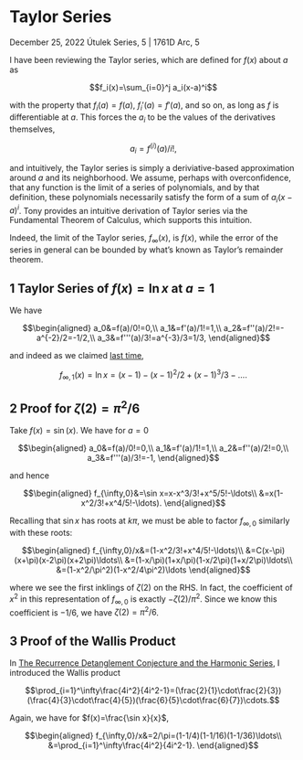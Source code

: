 <!-- emilia-snapshot-properties
Taylor Series
2022/12/25
utulek
emilia-snapshot-properties -->

# Taylor Series

December 25, 2022
Útulek Series, 5 | 1761D Arc, 5

I have been reviewing the Taylor series, which are defined for $f(x)$ about $a$ as

$$f_i(x)=\sum_{i=0}^j a_i(x-a)^i$$

with the property that $f_i(a)=f(a)$, $f_i'(a)=f'(a)$, and so on, as long as $f$ is differentiable at $a$. This forces the $a_i$ to be the values of the derivatives themselves,

$$a_i=f^{(i)}(a)/i!,$$

and intuitively, the Taylor series is simply a deriviative-based approximation around $a$ and its neighborhood. We assume, perhaps with overconfidence, that any function is the limit of a series of polynomials, and by that definition, these polynomials necessarily satisfy the form of a sum of $a_i(x-a)^i$. Tony provides an intuitive derivation of Taylor series via the Fundamental Theorem of Calculus, which supports this intuition.

Indeed, the limit of the Taylor series, $f_\infty(x)$, is $f(x)$, while the error of the series in general can be bounded by what’s known as Taylor’s remainder theorem.

## 1 Taylor Series of $f(x)=\ln x$ at $a=1$

We have

$$\begin{aligned}
a_0&=f(a)/0!=0,\\
a_1&=f'(a)/1!=1,\\
a_2&=f''(a)/2!=-a^{-2}/2=-1/2,\\
a_3&=f'''(a)/3!=a^{-3}/3=1/3,
\end{aligned}$$

and indeed as we claimed [last time](2022-12-24),

$$f_{\infty,1}(x)=\ln x=(x-1)-(x-1)^2/2+(x-1)^3/3-\ldots.$$

## 2 Proof for $\zeta(2)=\pi^2/6$

Take $f(x)=\sin(x)$. We have for $a=0$

$$\begin{aligned}
a_0&=f(a)/0!=0,\\
a_1&=f'(a)/1!=1,\\
a_2&=f''(a)/2!=0,\\
a_3&=f'''(a)/3!=-1,
\end{aligned}$$

and hence

$$\begin{aligned}
f_{\infty,0}&=\sin x=x-x^3/3!+x^5/5!-\ldots\\
&=x(1-x^2/3!+x^4/5!-\ldots).
\end{aligned}$$

Recalling that $\sin x$ has roots at $k\pi$, we must be able to factor $f_{\infty,0}$ similarly with these roots:

$$\begin{aligned}
f_{\infty,0}/x&=(1-x^2/3!+x^4/5!-\ldots)\\
&=C(x-\pi)(x+\pi)(x-2\pi)(x+2\pi)\ldots\\
&=(1-x/\pi)(1+x/\pi)(1-x/2\pi)(1+x/2\pi)\ldots\\
&=(1-x^2/\pi^2)(1-x^2/4\pi^2)\ldots
\end{aligned}$$

where we see the first inklings of $\zeta(2)$ on the RHS. In fact, the coefficient of $x^2$ in this representation of $f_{\infty,0}$ is exactly $-\zeta(2)/\pi^2$. Since we know this coefficient is $-1/6$, we have $\zeta(2)=\pi^2/6$.

## 3 Proof of the Wallis Product

In [The Recurrence Detanglement Conjecture and the Harmonic Series](2022-12-23), I introduced the Wallis product

$$\prod_{i=1}^\infty\frac{4i^2}{4i^2-1}=(\frac{2}{1}\cdot\frac{2}{3})(\frac{4}{3}\cdot\frac{4}{5})(\frac{6}{5}\cdot\frac{6}{7})\cdots.$$

Again, we have for $f(x)=\frac{\sin x}{x}$,

$$\begin{aligned}
f_{\infty,0}/x&=2/\pi=(1-1/4)(1-1/16)(1-1/36)\ldots\\
&=\prod_{i=1}^\infty\frac{4i^2}{4i^2-1}.
\end{aligned}$$

